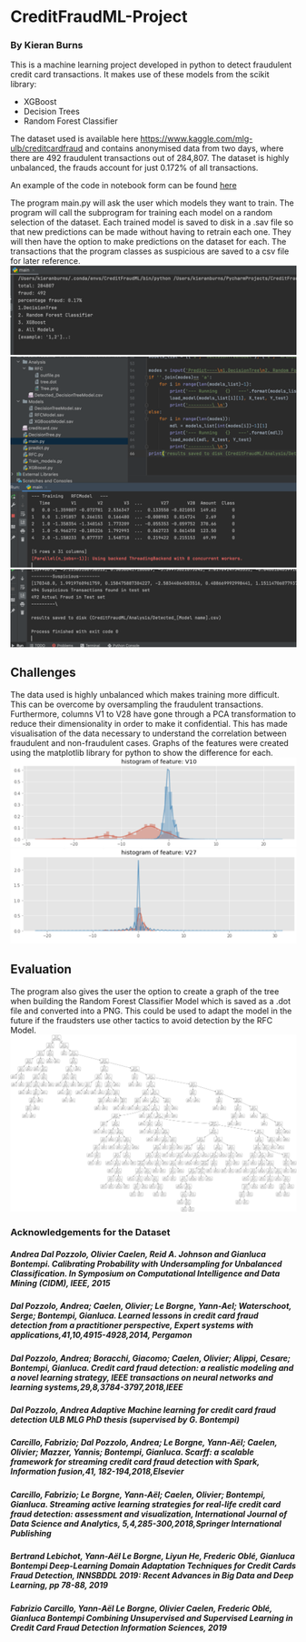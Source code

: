 # CreditFraudML-Project
### By Kieran Burns

This is a machine learning project developed in python to detect fraudulent credit card transactions.
It makes use of these models from the scikit library:
* XGBoost
* Decision Trees
* Random Forest Classifier

The dataset used is available here https://www.kaggle.com/mlg-ulb/creditcardfraud and contains anonymised data from two days, where there are 492 fraudulent transactions out of 284,807. The dataset is highly unbalanced, the frauds account for just 0.172% of all transactions.

An example of the code in notebook form can be found [here](main.py.ipynb)

The program main.py will ask the user which models they want to train. The program will call the subprogram for training each model on a random selection of the dataset. Each trained model is saved to disk in a .sav file so that new predictions can be made without having to retrain each one. They will then have the option to make predictions on the dataset for each. The transactions that the program classes as suspicious are saved to a csv file for later reference.
!['o1'](Assets/o1.png)
!['p1'](Assets/p1.png)
!['r1'](Assets/r1.png)

## Challenges
The data used is highly unbalanced which makes training more difficult. This can be overcome by oversampling the fraudulent transactions.
Furthermore, columns V1 to V28 have gone through a PCA transformation to reduce their dimensionality in order to make it confidential. This has made visualisation of the data necessary to understand the correlation between fraudulent and non-fraudulent cases. Graphs of the features were created using the matplotlib library for python to show the difference for each.
!['V10'](Assets/V10.png)
!['V27'](Assets/V27.png)

## Evaluation

The program also gives the user the option to create a graph of the tree when building the Random Forest Classifier Model which is saved as a .dot file and converted into a PNG. This could be used to adapt the model in the future if the fraudsters use other tactics to avoid detection by the RFC Model.
!['tree'](Assets/Tree1.png)



### Acknowledgements for the Dataset

##### Andrea Dal Pozzolo, Olivier Caelen, Reid A. Johnson and Gianluca Bontempi. Calibrating Probability with Undersampling for Unbalanced Classification. In Symposium on Computational Intelligence and Data Mining (CIDM), IEEE, 2015

##### Dal Pozzolo, Andrea; Caelen, Olivier; Le Borgne, Yann-Ael; Waterschoot, Serge; Bontempi, Gianluca. Learned lessons in credit card fraud detection from a practitioner perspective, Expert systems with applications,41,10,4915-4928,2014, Pergamon

##### Dal Pozzolo, Andrea; Boracchi, Giacomo; Caelen, Olivier; Alippi, Cesare; Bontempi, Gianluca. Credit card fraud detection: a realistic modeling and a novel learning strategy, IEEE transactions on neural networks and learning systems,29,8,3784-3797,2018,IEEE

##### Dal Pozzolo, Andrea Adaptive Machine learning for credit card fraud detection ULB MLG PhD thesis (supervised by G. Bontempi)

##### Carcillo, Fabrizio; Dal Pozzolo, Andrea; Le Borgne, Yann-Aël; Caelen, Olivier; Mazzer, Yannis; Bontempi, Gianluca. Scarff: a scalable framework for streaming credit card fraud detection with Spark, Information fusion,41, 182-194,2018,Elsevier

##### Carcillo, Fabrizio; Le Borgne, Yann-Aël; Caelen, Olivier; Bontempi, Gianluca. Streaming active learning strategies for real-life credit card fraud detection: assessment and visualization, International Journal of Data Science and Analytics, 5,4,285-300,2018,Springer International Publishing

##### Bertrand Lebichot, Yann-Aël Le Borgne, Liyun He, Frederic Oblé, Gianluca Bontempi Deep-Learning Domain Adaptation Techniques for Credit Cards Fraud Detection, INNSBDDL 2019: Recent Advances in Big Data and Deep Learning, pp 78-88, 2019

##### Fabrizio Carcillo, Yann-Aël Le Borgne, Olivier Caelen, Frederic Oblé, Gianluca Bontempi Combining Unsupervised and Supervised Learning in Credit Card Fraud Detection Information Sciences, 2019
